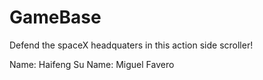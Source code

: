 # GameBase

Defend the spaceX headquaters in this action side scroller! 

Name: Haifeng Su
Name: Miguel Favero
